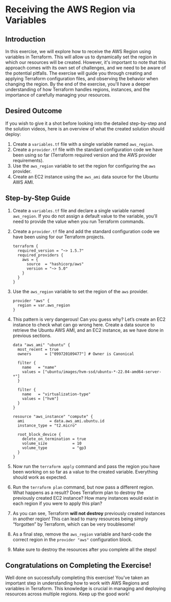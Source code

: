# Receiving the AWS Region via Variables

## Introduction

In this exercise, we will explore how to receive the AWS Region using variables in Terraform. This will allow us to dynamically set the region in which our resources will be created. However, it's important to note that this approach comes with its own set of challenges, and we need to be aware of the potential pitfalls. The exercise will guide you through creating and applying Terraform configuration files, and observing the behavior when changing the region. By the end of the exercise, you'll have a deeper understanding of how Terraform handles regions, instances, and the importance of carefully managing your resources.

## Desired Outcome

If you wish to give it a shot before looking into the detailed step-by-step and the solution videos, here is an overview of what the created solution should deploy:

1. Create a `variables.tf` file with a single variable named `aws_region`.
2. Create a `provider.tf` file with the standard configuration code we have been using so far (Terraform required version and the AWS provider requirements).
3. Use the `aws_region` variable to set the region for configuring the `aws` provider.
4. Create an EC2 instance using the `aws_ami` data source for the Ubuntu AWS AMI.

## Step-by-Step Guide

1. Create a `variables.tf` file and declare a single variable named `aws_region`. If you do not assign a default value to the variable, you'll need to provide the value when you run Terraform commands.
2. Create a `provider.tf` file and add the standard configuration code we have been using for our Terraform projects.

    ```
    terraform {
      required_version = "~> 1.5.7"
      required_providers {
        aws = {
          source  = "hashicorp/aws"
          version = "~> 5.0"
        }
      }
    }
    ```

3. Use the `aws_region` variable to set the region of the `aws` provider.

    ```
    provider "aws" {
      region = var.aws_region
    }
    ```

4. This pattern is very dangerous! Can you guess why? Let’s create an EC2 instance to check what can go wrong here. Create a data source to retrieve the Ubuntu AWS AMI, and an EC2 instance, as we have done in previous sections.

    ```
    data "aws_ami" "ubuntu" {
      most_recent = true
      owners      = ["099720109477"] # Owner is Canonical

      filter {
        name   = "name"
        values = ["ubuntu/images/hvm-ssd/ubuntu-*-22.04-amd64-server-*"]
      }

      filter {
        name   = "virtualization-type"
        values = ["hvm"]
      }
    }

    resource "aws_instance" "compute" {
      ami           = data.aws_ami.ubuntu.id
      instance_type = "t2.micro"

      root_block_device {
        delete_on_termination = true
        volume_size           = 10
        volume_type           = "gp3
      }
    }
    ```

5. Now run the `terraform apply` command and pass the region you have been working on so far as a value to the created variable. Everything should work as expected.
6. Run the `terraform plan` command, but now pass a different region. What happens as a result? Does Terraform plan to destroy the previously created EC2 instance? How many instances would exist in each region if you were to apply this plan?
7. As you can see, Terraform **will not destroy** previously created instances in another region! This can lead to many resources being simply “forgotten” by Terraform, which can be very troublesome!
8. As a final step, remove the `aws_region` variable and hard-code the correct region in the `provider "aws"` configuration block.
9. Make sure to destroy the resources after you complete all the steps!

## Congratulations on Completing the Exercise!

Well done on successfully completing this exercise! You've taken an important step in understanding how to work with AWS Regions and variables in Terraform. This knowledge is crucial in managing and deploying resources across multiple regions. Keep up the good work!

